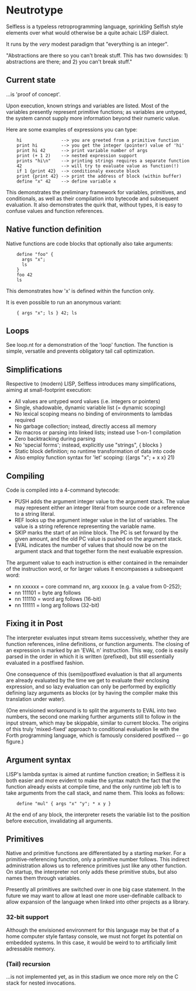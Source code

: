 # Neutrotype
Selfless is a typeless retroprogramming language, sprinkling Selfish style
elements over what would otherwise be a quite achaic LISP dialect.

It runs by the _very_ modest paradigm that "everything is an integer".

"Abstractions are there so you can't break stuff. This has two downsides: 1)
abstractions are there; and 2) you can't break stuff."

## Current state
...is 'proof of concept'.

Upon execution, known strings and variables are listed. Most of the variables
presently represent primitive functions; as variables are untyped, the system
cannot supply more information beyond their numeric value.

Here are some examples of expressions you can type:

        hi               --> you are greeted from a primitive function
        print hi         --> you get the integer (pointer) value of 'hi'
        print hi 42      --> print variable number of args
        print (+ 1 2)    --> nested expression support
        prints "hi\n"    --> printing strings requires a separate function
        42               --> will try to evaluate value as function(!)
        if 1 {print 42}  --> conditionaly execute block
        print {print 42} --> print the address of block (within buffer)
        define "x" 42    --> define variable x

This demonstrates the preliminary framework for variables, primitives, and
conditionals, as well as their compilation into bytecode and subsequent
evaluation. It also demonstrates the quirk that, without types, it is easy to
confuse values and function references.

## Native function definition
Native functions are code blocks that optionally also take arguments:

        define "foo" {
          args "x";
          ls
        }
        foo 42
        ls

This demonstrates how 'x' is defined within the function only.

It is even possible to run an anonymous variant:

        { args "x"; ls } 42; ls

## Loops
See loop.nt for a demonstration of the 'loop' function. The function is simple,
versatile and prevents obligatory tail call optimization.

## Simplifications
Respective to (modern) LISP, Selfless introduces many simplifications, aiming
at small-footprint execution:
- All values are untyped word values (i.e. integers or pointers)
- Single, shadowable, dynamic variable list (= dynamic scoping)
- No lexical scoping means no binding of environments to lambdas required
- No garbage collection; instead, directly access all memory
- No macros or parsing into linked lists; instead use 1-on-1 compilation
- Zero backtracking during parsing
- No 'special forms'; instead, explicitly use "strings", { blocks }
- Static block definition; no runtime transformation of data into code
- Also employ function syntax for 'let' scoping: ({args "x"; + x x} 21)

## Compiling
Code is compiled into a 4-command bytecode:
- PUSH adds the argument integer value to the argument stack. The value may
  represent either an integer literal from source code or a reference to a
  string literal.
- REF looks up the argument integer value in the list of variables. The value
  is a string reference representing the variable name.
- SKIP marks the start of an inline block. The PC is set forward by the given
  amount, and the old PC value is pushed on the argument stack.
- EVAL indicates the number of values that should now be on the argument stack
  and that together form the next evaluable expression.

The argument value to each instruction is either contained in the remainder of
the instruction word, or for larger values it encompasses a subsequent word:
- nn xxxxxx = core command nn, arg xxxxxx (e.g. a value from 0-252);
- nn 111101 = byte arg follows
- nn 111110 = word arg follows (16-bit)
- nn 111111 = long arg follows (32-bit)

## Fixing it in Post
The interpreter evaluates input stream items successively, whether they are
function references, inline definitions, or function arguments. The closing of
an expression is marked by an 'EVAL n' instruction. This way, code is easily
parsed in the order in which it is written (prefixed), but still essentially
evaluated in a postfixed fashion.

One consequence of this (semi)postfixed evaluation is that all arguments are
already evaluated by the time we get to evaluate their enclosing expression,
and so lazy evaluation can only be performed by explicitly defining lazy
arguments as blocks (or by having the compiler make this translation under
water).

(One envisioned workaround is to split the arguments to EVAL into two numbers,
the second one marking further arguments still to follow in the input stream,
which may be skippable, similar to current blocks. The origins of this truly
'mixed-fixed' approach to conditional evaluation lie with the Forth programming
language, which is famously considered postfixed -- go figure.)

## Argument syntax
LISP's lambda syntax is aimed at runtime function creation; in Selfless it
is both easier and more evident to make the syntax match the fact that the
function already exists at compile time, and the only runtime job left is to
take arguments from the call stack, and name them. This looks as follows:

        define "mul" { args "x" "y"; * x y }

At the end of any block, the interpreter resets the variable list to the
position before execution, invalidating all arguments.

## Primitives
Native and primitive functions are differentiated by a starting marker. For a
primitive-referencing function, only a primitive number follows. This indirect
administration allows us to reference primitives just like any other function.
On startup, the interpreter not only adds these primitive stubs, but also names
them through variables.

Presently all primitives are switched over in one big case statement. In the
future we may want to allow at least one more user-definable callback to allow
expansion of the language when linked into other projects as a library.

### 32-bit support
Although the envisioned environment for this language may be that of a home
computer style fantasy console, we must not forget its potential on embedded
systems. In this case, it would be weird to to artificially limit adressable
memory.

### (Tail) recursion
...is not implemented yet, as in this stadium we once more rely on the C stack
for nested invocations.
